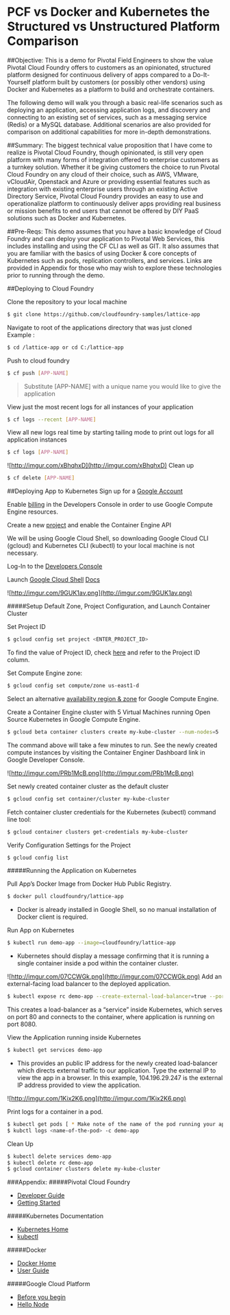 # PCF vs Docker and Kubernetes the Structured vs Unstructured Platform Comparison

##Objective: 
This is a demo for Pivotal Field Engineers to show the value Pivotal Cloud Foundry offers to customers as an opinionated, structured platform designed for continuous delivery of apps compared to a Do-It-Yourself platform built by customers (or possibly other vendors) using Docker and Kubernetes as a platform to build and orchestrate containers. 

The following demo will walk you through a basic real-life scenarios such as deploying an application, accessing application logs, and discovery and connecting to an existing set of services, such as a messaging service (Redis) or a MySQL database. Additional scenarios are also provided for comparison on additional capabilities for more in-depth demonstrations.

##Summary:
The biggest technical value proposition that I have come to realize is Pivotal Cloud Foundry, though opinionated, is still very open platform with many forms of integration offered to enterprise customers as a turnkey solution. Whether it be giving customers the choice to run Pivotal Cloud Foundry on any cloud of their choice, such as AWS, VMware, vCloudAir, Openstack and Azure or providing essential features such as integration with existing enterprise users through an existing Active Directory Service, Pivotal Cloud Foundry provides an easy to use and operationalize platform to continuously deliver apps providing real business or mission benefits to end users that cannot be offered by DIY PaaS solutions such as Docker and Kubernetes. 

##Pre-Reqs: 
This demo assumes that you have a basic knowledge of Cloud Foundry and can deploy your application to Pivotal Web Services, this includes installing and using the CF CLI as well as GIT. It also assumes that you are familiar with the basics of using Docker & core concepts of Kubernetes such as pods, replication controllers, and services. Links are provided in Appendix for those who may wish to explore these technologies prior to running through the demo. 


##Deploying to Cloud Foundry

Clone the repository to your local machine
```bash
$ git clone https://github.com/cloudfoundry-samples/lattice-app
```
Navigate to root of the applications directory that was just cloned  
Example :
```bash
$ cd /lattice-app or cd C:/lattice-app
```
Push to cloud foundry
```bash
$ cf push [APP-NAME]
```
> Substitute [APP-NAME] with a unique name you would like to give the application

View just the most recent logs for all instances of your application
```bash
$ cf logs --recent [APP-NAME]
```
View all new logs real time by starting tailing mode to print out logs for all application instances
```bash
$ cf logs [APP-NAME]
```
![http://imgur.com/xBhqhxD](http://imgur.com/xBhqhxD)
Clean up
```bash
$ cf delete [APP-NAME]
```

##Deploying App to Kubernetes 
Sign up for a  [Google Account](https://accounts.google.com/SignUp)
 
Enable [billing](https://console.developers.google.com/billing) in the Developers Console in order to use Google Compute Engine resources. 

Create a new [project](https://console.developers.google.com/project/_/kubernetes/list) and enable the Container Engine API

We will be using Google Cloud Shell, so downloading Google Cloud CLI (gcloud) and Kubernetes CLI (kubectl) to your local machine is not necessary.

Log-In to the [Developers Console](https://console.developers.google.com/)

Launch [Google Cloud Shell](https://cloud.google.com/cloud-shell/docs/) [Docs](https://cloud.google.com/cloud-shell/docs/quickstart)

![http://imgur.com/9GUK1av.png](http://imgur.com/9GUK1av.png)

#####Setup Default Zone, Project Configuration, and Launch Container Cluster

Set Project ID
```bash
$ gcloud config set project <ENTER_PROJECT_ID>
```
To find the value of Project ID, check [here](https://console.developers.google.com/project) and refer to the Project ID column. 

Set Compute Engine zone: 
```bash
$ gcloud config set compute/zone us-east1-d
```
Select an alternative [availability region & zone](https://cloud.google.com/compute/docs/zones#available) for Google Compute Engine.

Create a Container Engine cluster with 5 Virtual Machines running Open Source Kubernetes in Google Compute Engine. 
```bash
$ gcloud beta container clusters create my-kube-cluster --num-nodes=5
```

The command above will take a few minutes to run. See the newly created compute instances by visiting the Container Enginer Dashboard link in Google Developer Console. 

![http://imgur.com/PRb1McB.png](http://imgur.com/PRb1McB.png)

Set newly created container cluster as the default cluster
```bash
$ gcloud config set container/cluster my-kube-cluster
```

Fetch container cluster credentials for the Kubernetes (kubectl) command line tool:
```bash
$ gcloud container clusters get-credentials my-kube-cluster
```

Verify Configuration Settings for the Project
```bash
$ gcloud config list
```


#####Running the Application on Kubernetes

Pull App’s Docker Image from Docker Hub Public Registry. 
```bash
$ docker pull cloudfoundry/lattice-app
```
* Docker is already installed in Google Shell, so no manual installation of Docker client is required. 

Run App on Kubernetes
```bash
$ kubectl run demo-app --image=cloudfoundry/lattice-app
```
* Kubernetes should display a message confirming that it is running a single container inside a pod within the container cluster. 

![http://imgur.com/07CCWGk.png](http://imgur.com/07CCWGk.png)
Add an external-facing load balancer to the deployed application. 
```bash
$ kubectl expose rc demo-app --create-external-load-balancer=true --port=80 --target-port=8080
```
This creates a load-balancer as a  “service” inside Kubernetes, which serves on port 80 and connects to the container, where application is running on port 8080.

View the Application running inside Kubernetes
```bash
$ kubectl get services demo-app
```
* This provides an public IP address for the newly created load-balancer which directs external traffic to our application. Type the external IP to view the app in a browser. 
In this example, 104.196.29.247 is the external IP address provided to view the application. 

![http://imgur.com/1Kix2K6.png](http://imgur.com/1Kix2K6.png)

Print logs for a container in a pod.
```bash
$ kubectl get pods [ * Make note of the name of the pod running your application ]
$ kubctl logs <name-of-the-pod> -c demo-app 
```

Clean Up
```bash
$ kubectl delete services demo-app
$ kubectl delete rc demo-app
$ gcloud container clusters delete my-kube-cluster 
```
###Appendix:
#####Pivotal Cloud Foundry
* [Developer Guide](http://docs.pivotal.io/pivotalcf/devguide/index.html)  
* [Getting Started](http://docs.pivotal.io/pivotalcf/getstarted/pcf-docs.html) 
 
#####Kubernetes Documentation
* [Kubernetes Home](http://kubernetes.io/)  
* [kubectl](http://kubernetes.io/v1.0/docs/user-guide/kubectl/kubectl.html) 
 
#####Docker
* [Docker Home](https://www.docker.com/)  
* [User Guide](https://docs.docker.com/userguide/)  

#####Google Cloud Platform
* [Before you begin](https://cloud.google.com/container-engine/docs/before-you-begin)  
* [Hello Node](https://cloud.google.com/container-engine/docs/tutorials/hello-node)








